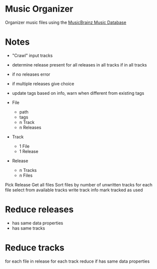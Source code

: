 # Music Organizer

Organizer music files using the [MusicBrainz Music
Database](http://musicbrainz.org/)

# Notes

 * "Crawl" input tracks
 * determine release present
	for all releases in all tracks
		if in all tracks
 * if no releases error
 * if multiple releases give choice
 * update tags based on info, warn when different from existing tags

 * File
	* path
	* tags
	* n Track
	* n Releases

 * Track
	* 1 File
	* 1 Release

 * Release
	* n Tracks
	* n Files

Pick Release
Get all files 
Sort files by number of unwritten tracks
for each file
	select from available tracks
	write track info
	mark tracked as used

# Reduce releases

 * has same data properties
 * has same tracks

# Reduce tracks

for each file in release
for each track
reduce if has same data properties
